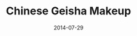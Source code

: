 ---
  title:        Chinese Geisha Makeup
  date:         2014-07-29
  videoID:      ZyZE115iGoU
  description:  'Selena demonstrates the makeup techniques in achieving the Chinese geisha look of her character Yan Mei-Neung in the drama «<a href="/filmography/ghost-dragon-cold-mountain">Ghost Dragon Cold Mountain</a>».'
---